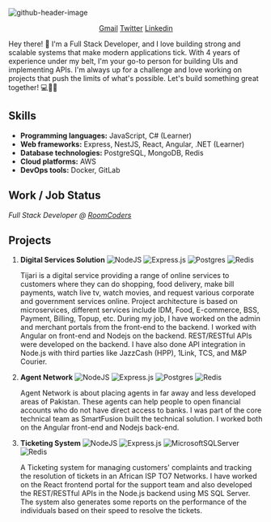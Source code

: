 ![github-header-image](https://github.com/mann-codes2014/mann-codes2014/assets/97145056/5e6a18cb-62b1-4768-9297-8921477ac880)



<p align="center"> 
<a href="mailto:mann.codes2014@gmail.com">Gmail</a>
<a href="https://twitter.com/abdur4082">Twitter</a>
<a href="https://www.linkedin.com/in/abdur-rehman-8a8558106/">Linkedin</a>
<p>Hey there! 👋 I'm a Full Stack Developer, and I love building strong and scalable systems that make modern applications tick. With 4 years of experience under my belt, I'm your go-to person for building UIs and implementing APIs. I'm always up for a challenge and love working on projects that push the limits of what's possible. Let's build something great together! 💻🚀✨



<h2>Skills</h2>
<ul>
  <li><strong>Programming languages:</strong> JavaScript, C# (Learner)</li>
  <li><strong>Web frameworks:</strong> Express, NestJS, React, Angular, .NET (Learner)</li>
  <li><strong>Database technologies:</strong> PostgreSQL, MongoDB, Redis</li>
  <li><strong>Cloud platforms:</strong> AWS</li>
  <li><strong>DevOps tools:</strong> Docker, GitLab</li>
</ul>



## Work / Job Status
*Full Stack Developer @ [RoomCoders](https://www.roomcoders.com/)*

## Projects
1. **Digital Services Solution** ![NodeJS](https://img.shields.io/badge/Node.js-6DA55F?style=plastic&logo=node.js&logoColor=white) ![Express.js](https://img.shields.io/badge/Express.js-%23404d59.svg?style=plastic&logo=express&logoColor=%2361DAFB) ![Postgres](https://img.shields.io/badge/Postgres-%23316192.svg?style=plastic&logo=postgresql&logoColor=white) ![Redis](https://img.shields.io/badge/Redis-%23DD0031.svg?style=plastic&logo=redis&logoColor=white)

    Tijari is a digital service providing a range of online services to customers where they can do shopping, food delivery, make bill payments, watch live tv, watch movies, and request various corporate and government services online.
Project architecture is based on microservices, different services include IDM, Food, E-commerce, BSS, Payment, Billing, Topup, etc.
During my job, I have worked on the admin and merchant portals from the front-end to the backend. I worked with Angular on front-end and Nodejs on the backend. REST/RESTful APIs were developed on the backend. I have also done API integration in Node.js with third parties like JazzCash (HPP), 1Link, TCS, and M&P Courier.
    
1. **Agent Network** ![NodeJS](https://img.shields.io/badge/Node.js-6DA55F?style=plastic&logo=node.js&logoColor=white) ![Express.js](https://img.shields.io/badge/Express.js-%23404d59.svg?style=plastic&logo=express&logoColor=%2361DAFB) ![Postgres](https://img.shields.io/badge/Postgres-%23316192.svg?style=plastic&logo=postgresql&logoColor=white) ![Redis](https://img.shields.io/badge/Redis-%23DD0031.svg?style=plastic&logo=redis&logoColor=white)

    Agent Network is about placing agents in far away and less developed areas of Pakistan. These agents can help people to open financial accounts who do not have direct access to banks. I was part of the core technical team as SmartFusion built the technical solution. I worked both on the Angular front-end and Nodejs back-end.

1. **Ticketing System**  ![NodeJS](https://img.shields.io/badge/Node.js-6DA55F?style=plastic&logo=node.js&logoColor=white) ![Express.js](https://img.shields.io/badge/Express.js-%23404d59.svg?style=plastic&logo=express&logoColor=%2361DAFB) ![MicrosoftSQLServer](https://img.shields.io/badge/Microsoft%20SQL%20Sever-CC2927?style=plastic&logo=microsoft%20sql%20server&logoColor=white) ![Redis](https://img.shields.io/badge/Redis-%23DD0031.svg?style=plastic&logo=redis&logoColor=white)


    A Ticketing system for managing customers' complaints and tracking the resolution of tickets in an African ISP TO7 Networks.
I have worked on the React frontend portal for the support team and also developed the REST/RESTful APIs in the Node.js backend using MS SQL Server.
The system also generates some reports on the performance of the individuals based on their speed to resolve the tickets.

<!-- - ABC
- DEF

 - [ ] Pending
- [x] Done -->


<!--
**mann-codes2014/mann-codes2014** is a ✨ _special_ ✨ repository because its `README.md` (this file) appears on your GitHub profile.

Here are some ideas to get you started:

- 🔭 I’m currently working on ...
- 🌱 I’m currently learning ...
- 👯 I’m looking to collaborate on ...
- 🤔 I’m looking for help with ...
- 💬 Ask me about ...
- 📫 How to reach me: ...
- 😄 Pronouns: ...
- ⚡ Fun fact: ...
-->
